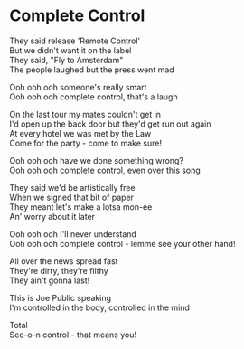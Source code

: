 # Complete Control

They said release 'Remote Control'  
But we didn't want it on the label  
They said, "Fly to Amsterdam"  
The people laughed but the press went mad  

Ooh ooh ooh someone's really smart  
Ooh ooh ooh complete control, that's a laugh  

On the last tour my mates couldn't get in  
I'd open up the back door but they'd get run out again  
At every hotel we was met by the Law  
Come for the party - come to make sure!  

Ooh ooh ooh have we done something wrong?  
Ooh ooh ooh complete control, even over this song  

They said we'd be artistically free  
When we signed that bit of paper  
They meant let's make a lotsa mon-ee  
An' worry about it later  

Ooh ooh ooh I'll never understand  
Ooh ooh ooh complete control - lemme see your other hand!  

All over the news spread fast  
They're dirty, they're filthy  
They ain't gonna last!  

This is Joe Public speaking  
I'm controlled in the body, controlled in the mind  

Total  
See-o-n control - that means you!  
